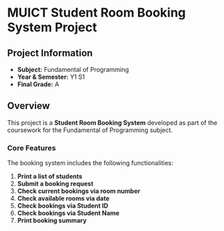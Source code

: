 # MUICT Student Room Booking System Project

## Project Information
- **Subject:** Fundamental of Programming
- **Year & Semester:** Y1 S1
- **Final Grade:** A

## Overview
This project is a **Student Room Booking System** developed as part of the coursework for the Fundamental of Programming subject. 
### Core Features
The booking system includes the following functionalities:

1. **Print a list of students** 
2. **Submit a booking request** 
3. **Check current bookings via room number** 
4. **Check available rooms via date**
5. **Check bookings via Student ID**
6. **Check bookings via Student Name** 
7. **Print booking summary** 
